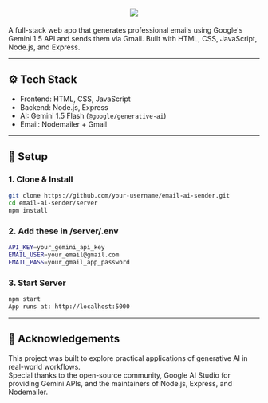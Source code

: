 <h1 align="center">
  <a href="https://git.io/typing-svg">
    <img src="https://readme-typing-svg.herokuapp.com/?lines=AI+Generated+Mail+Sender!&center=true&size=30">
  </a>
</h1>

A full-stack web app that generates professional emails using Google's Gemini 1.5 API and sends them via Gmail. Built with HTML, CSS, JavaScript, Node.js, and Express.

---

## ⚙️ Tech Stack

- Frontend: HTML, CSS, JavaScript
- Backend: Node.js, Express
- AI: Gemini 1.5 Flash (`@google/generative-ai`)
- Email: Nodemailer + Gmail

---

## 🚀 Setup

### 1. Clone & Install
```bash
git clone https://github.com/your-username/email-ai-sender.git
cd email-ai-sender/server
npm install
```
### 2. Add these in /server/.env
```bash
API_KEY=your_gemini_api_key
EMAIL_USER=your_email@gmail.com
EMAIL_PASS=your_gmail_app_password
```
### 3. Start Server
```bash
npm start
App runs at: http://localhost:5000
```

---

## 🙌 Acknowledgements

This project was built to explore practical applications of generative AI in real-world workflows.  
Special thanks to the open-source community, Google AI Studio for providing Gemini APIs, and the maintainers of Node.js, Express, and Nodemailer.
